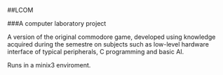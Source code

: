 ##LCOM

###A computer laboratory project

A version of the original commodore game, developed using knowledge acquired during the semestre
on subjects such as low-level hardware interface of typical peripherals, C programming and basic
AI.

Runs in a minix3 enviroment.
